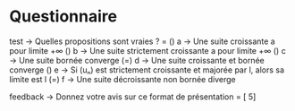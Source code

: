 <!SLIDE form=proprietes>

# Questionnaire

test -> Quelles propositions sont vraies ? =
    ()  a -> Une suite croissante a pour limite +∞
    ()  b -> Une suite strictement croissante a pour limite +∞
    ()  c -> Une suite bornée converge
    (=) d -> Une suite croissante et bornée converge
    ()  e -> Si (uₙ) est strictement croissante et majorée par l, alors sa limite est l
    (=) f -> Une suite décroissante non bornée diverge

feedback -> Donnez votre avis sur ce format de présentation = [   5]
